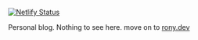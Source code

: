 [![Netlify Status](https://api.netlify.com/api/v1/badges/b7f6588a-072c-4502-bbe8-d2c9994b3eb3/deploy-status)](https://rony.dev)


Personal blog. Nothing to see here. move on to [rony.dev](https://rony.dev)